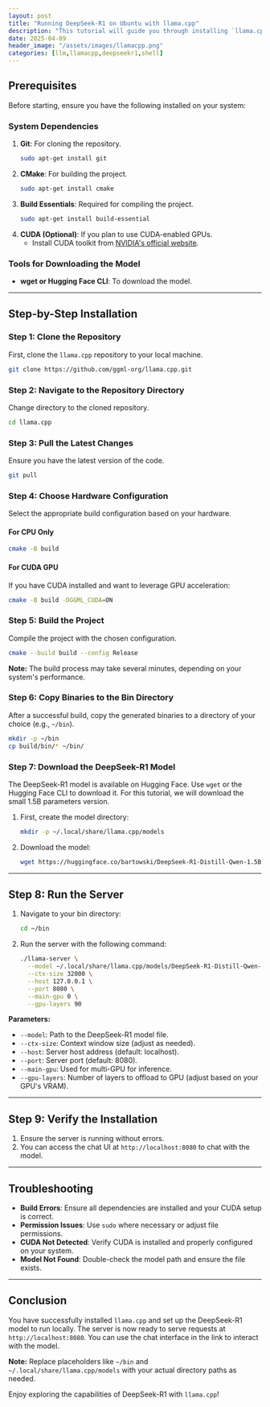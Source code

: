 ```yaml
---
layout: post
title: "Running DeepSeek-R1 on Ubuntu with llama.cpp"
description: "This tutorial will guide you through installing `llama.cpp` and running the DeepSeek-R1 model locally on a Debian Distro. The process involves cloning the repository, configuring the build based on your hardware, and setting up the server to run the model."
date: 2025-04-09
header_image: "/assets/images/llamacpp.png"
categories: [llm,llamacpp,deepseekr1,shell]
---
```


## Prerequisites

Before starting, ensure you have the following installed on your system:

### System Dependencies

1. **Git**: For cloning the repository.
   ```sh
   sudo apt-get install git
   ```
2. **CMake**: For building the project.
   ```sh
   sudo apt-get install cmake
   ```
3. **Build Essentials**: Required for compiling the project.
   ```sh
   sudo apt-get install build-essential
   ```
4. **CUDA (Optional)**: If you plan to use CUDA-enabled GPUs.
   - Install CUDA toolkit from [NVIDIA's official website](https://developer.nvidia.com/cuda-toolkit).

### Tools for Downloading the Model

- **wget or Hugging Face CLI**: To download the model.

---

## Step-by-Step Installation

### Step 1: Clone the Repository

First, clone the `llama.cpp` repository to your local machine.
```sh
git clone https://github.com/ggml-org/llama.cpp.git
```

### Step 2: Navigate to the Repository Directory

Change directory to the cloned repository.
```sh
cd llama.cpp
```

### Step 3: Pull the Latest Changes

Ensure you have the latest version of the code.
```sh
git pull
```

### Step 4: Choose Hardware Configuration

Select the appropriate build configuration based on your hardware.

#### For CPU Only
```sh
cmake -B build
```

#### For CUDA GPU

If you have CUDA installed and want to leverage GPU acceleration:
```sh
cmake -B build -DGGML_CUDA=ON
```

### Step 5: Build the Project

Compile the project with the chosen configuration.
```sh
cmake --build build --config Release
```

**Note:** The build process may take several minutes, depending on your system's performance.

### Step 6: Copy Binaries to the Bin Directory

After a successful build, copy the generated binaries to a directory of your choice (e.g., `~/bin`).
```sh
mkdir -p ~/bin
cp build/bin/* ~/bin/
```

### Step 7: Download the DeepSeek-R1 Model

The DeepSeek-R1 model is available on Hugging Face. Use `wget` or the Hugging Face CLI to download it. For this tutorial, we will download the small 1.5B parameters version.

1. First, create the model directory:
   ```sh
   mkdir -p ~/.local/share/llama.cpp/models
   ```

2. Download the model:
   ```sh
   wget https://huggingface.co/bartowski/DeepSeek-R1-Distill-Qwen-1.5B-GGUF/resolve/main/DeepSeek-R1-Distill-Qwen-1.5B-Q8_0.gguf -O ~/.local/share/llama.cpp/models/DeepSeek-R1-Distill-Qwen-1.5B-Q8_0.gguf
   ```

---

## Step 8: Run the Server

1. Navigate to your bin directory:
   ```sh
   cd ~/bin
   ```

2. Run the server with the following command:
   ```sh
   ./llama-server \
     --model ~/.local/share/llama.cpp/models/DeepSeek-R1-Distill-Qwen-32B-Q6_K.gguf \
     --ctx-size 32000 \
     --host 127.0.0.1 \
     --port 8080 \
     --main-gpu 0 \
     --gpu-layers 90
   ```

**Parameters:**
- `--model`: Path to the DeepSeek-R1 model file.
- `--ctx-size`: Context window size (adjust as needed).
- `--host`: Server host address (default: localhost).
- `--port`: Server port (default: 8080).
- `--main-gpu`: Used for multi-GPU for inference.
- `--gpu-layers`: Number of layers to offload to GPU (adjust based on your GPU's VRAM).

---

## Step 9: Verify the Installation

1. Ensure the server is running without errors.
2. You can access the chat UI at `http://localhost:8080` to chat with the model.

---

## Troubleshooting

- **Build Errors**: Ensure all dependencies are installed and your CUDA setup is correct.
- **Permission Issues**: Use `sudo` where necessary or adjust file permissions.
- **CUDA Not Detected**: Verify CUDA is installed and properly configured on your system.
- **Model Not Found**: Double-check the model path and ensure the file exists.

---

## Conclusion

You have successfully installed `llama.cpp` and set up the DeepSeek-R1 model to run locally. The server is now ready to serve requests at `http://localhost:8080`. You can use the chat interface in the link to interact with the model.

**Note:** Replace placeholders like `~/bin` and `~/.local/share/llama.cpp/models` with your actual directory paths as needed.

Enjoy exploring the capabilities of DeepSeek-R1 with `llama.cpp`!
